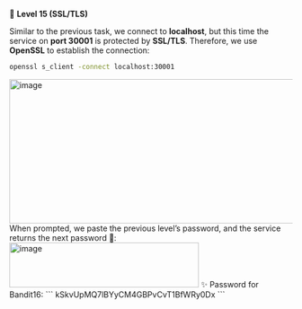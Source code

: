 🔐 **Level 15 (SSL/TLS)**

Similar to the previous task, we connect to **localhost**, but this time the service on **port 30001** is protected by **SSL/TLS**. Therefore, we use **OpenSSL** to establish the connection:

```bash
openssl s_client -connect localhost:30001
```
<img width="647" height="257" alt="image" src="https://github.com/user-attachments/assets/a8331783-b36d-4b7e-991e-b91878342ff3" />
When prompted, we paste the previous level’s password, and the service returns the next password 🔑:

<img width="337" height="80" alt="image" src="https://github.com/user-attachments/assets/5353783f-9c4d-4b81-85ff-cb902d1de7a3" />
✨ Password for Bandit16:
```
kSkvUpMQ7lBYyCM4GBPvCvT1BfWRy0Dx
```

